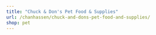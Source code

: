 ```yaml
---
title: "Chuck & Don's Pet Food & Supplies"
url: /chanhassen/chuck-and-dons-pet-food-and-supplies/
shop: pet
---
```

